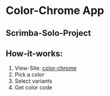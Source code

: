 # Color-Chrome App
## Scrimba-Solo-Project

## How-it-works:
1. View-Site: [color-chrome](https://stately-cucurucho-83cfbd.netlify.app)
2. Pick a color
3. Select variants
4. Get color code
